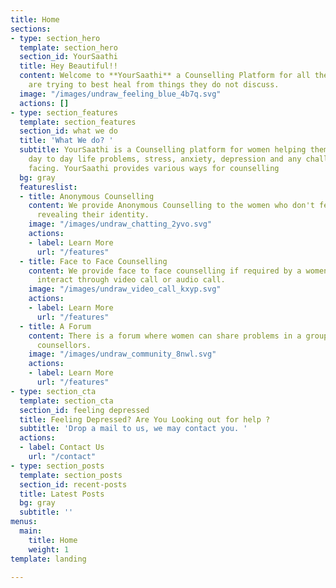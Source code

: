 ```yaml
---
title: Home
sections:
- type: section_hero
  template: section_hero
  section_id: YourSaathi
  title: Hey Beautiful!!
  content: Welcome to **YourSaathi** a Counselling Platform for all the Women who
    are trying to best heal from things they do not discuss.
  image: "/images/undraw_feeling_blue_4b7q.svg"
  actions: []
- type: section_features
  template: section_features
  section_id: what we do
  title: 'What We do? '
  subtitle: YourSaathi is a Counselling platform for women helping them to deal with
    day to day life problems, stress, anxiety, depression and any challenges she is
    facing. YourSaathi provides various ways for counselling
  bg: gray
  featureslist:
  - title: Anonymous Counselling
    content: We provide Anonymous Counselling to the women who don't feel comfortable
      revealing their identity.
    image: "/images/undraw_chatting_2yvo.svg"
    actions:
    - label: Learn More
      url: "/features"
  - title: Face to Face Counselling
    content: We provide face to face counselling if required by a women. They can
      interact through video call or audio call.
    image: "/images/undraw_video_call_kxyp.svg"
    actions:
    - label: Learn More
      url: "/features"
  - title: A Forum
    content: There is a forum where women can share problems in a group of women and
      counsellors.
    image: "/images/undraw_community_8nwl.svg"
    actions:
    - label: Learn More
      url: "/features"
- type: section_cta
  template: section_cta
  section_id: feeling depressed
  title: Feeling Depressed? Are You Looking out for help ?
  subtitle: 'Drop a mail to us, we may contact you. '
  actions:
  - label: Contact Us
    url: "/contact"
- type: section_posts
  template: section_posts
  section_id: recent-posts
  title: Latest Posts
  bg: gray
  subtitle: ''
menus:
  main:
    title: Home
    weight: 1
template: landing

---
```

